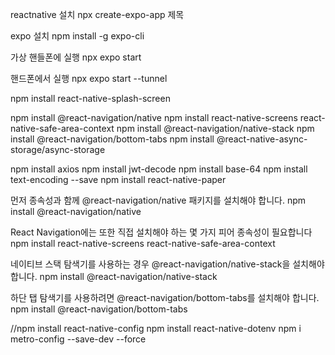 reactnative 설치 
npx create-expo-app 제목

expo 설치
npm install -g expo-cli

가상 핸들폰에 실행
npx expo start

핸드폰에서 실행
npx expo start --tunnel

npm install react-native-splash-screen

npm install @react-navigation/native
npm install react-native-screens react-native-safe-area-context
npm install @react-navigation/native-stack
npm install @react-navigation/bottom-tabs
npm install @react-native-async-storage/async-storage

npm install axios
npm install jwt-decode
npm install base-64
npm install text-encoding --save
npm install react-native-paper


먼저 종속성과 함께 @react-navigation/native 패키지를 설치해야 합니다.
npm install @react-navigation/native

React Navigation에는 또한 직접 설치해야 하는 몇 가지 피어 종속성이 필요합니다
npm install react-native-screens react-native-safe-area-context

네이티브 스택 탐색기를 사용하는 경우 @react-navigation/native-stack을 설치해야 합니다.
npm install @react-navigation/native-stack

하단 탭 탐색기를 사용하려면 @react-navigation/bottom-tabs를 설치해야 합니다.
npm install @react-navigation/bottom-tabs

//npm install react-native-config
npm install react-native-dotenv
npm i metro-config --save-dev --force